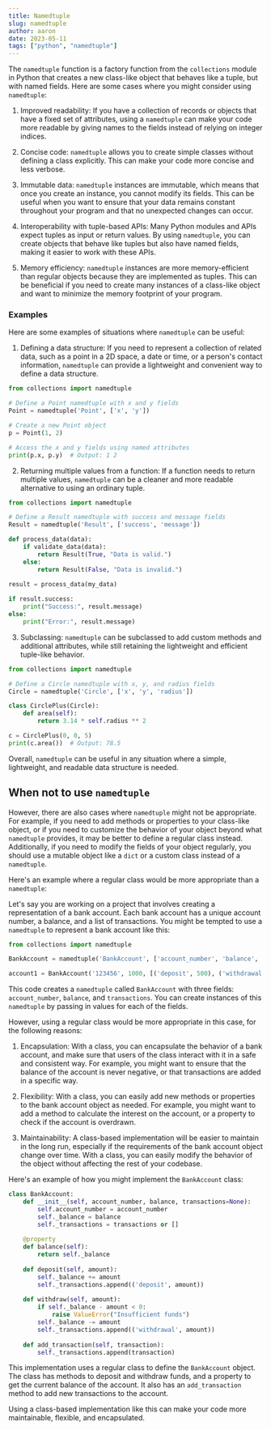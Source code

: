 ```yaml
---
title: Namedtuple
slug: namedtuple
author: aaron
date: 2023-05-11
tags: ["python", "namedtuple"]
---
```



The `namedtuple` function is a factory function from the `collections` module in Python that creates a new class-like object that behaves like a tuple, but with named fields. Here are some cases where you might consider using `namedtuple`:

1. Improved readability: If you have a collection of records or objects that have a fixed set of attributes, using a `namedtuple` can make your code more readable by giving names to the fields instead of relying on integer indices.

2. Concise code: `namedtuple` allows you to create simple classes without defining a class explicitly. This can make your code more concise and less verbose.

3. Immutable data: `namedtuple` instances are immutable, which means that once you create an instance, you cannot modify its fields. This can be useful when you want to ensure that your data remains constant throughout your program and that no unexpected changes can occur.

4. Interoperability with tuple-based APIs: Many Python modules and APIs expect tuples as input or return values. By using `namedtuple`, you can create objects that behave like tuples but also have named fields, making it easier to work with these APIs.

5. Memory efficiency: `namedtuple` instances are more memory-efficient than regular objects because they are implemented as tuples. This can be beneficial if you need to create many instances of a class-like object and want to minimize the memory footprint of your program.

### Examples

Here are some examples of situations where `namedtuple` can be useful:

1. Defining a data structure: If you need to represent a collection of related data, such as a point in a 2D space, a date or time, or a person's contact information, `namedtuple` can provide a lightweight and convenient way to define a data structure.

```python
from collections import namedtuple

# Define a Point namedtuple with x and y fields
Point = namedtuple('Point', ['x', 'y'])

# Create a new Point object
p = Point(1, 2)

# Access the x and y fields using named attributes
print(p.x, p.y)  # Output: 1 2
```

2. Returning multiple values from a function: If a function needs to return multiple values, `namedtuple` can be a cleaner and more readable alternative to using an ordinary tuple.

```python
from collections import namedtuple

# Define a Result namedtuple with success and message fields
Result = namedtuple('Result', ['success', 'message'])

def process_data(data):
    if validate_data(data):
        return Result(True, "Data is valid.")
    else:
        return Result(False, "Data is invalid.")
        
result = process_data(my_data)

if result.success:
    print("Success:", result.message)
else:
    print("Error:", result.message)
```

3. Subclassing: `namedtuple` can be subclassed to add custom methods and additional attributes, while still retaining the lightweight and efficient tuple-like behavior.

```python
from collections import namedtuple

# Define a Circle namedtuple with x, y, and radius fields
Circle = namedtuple('Circle', ['x', 'y', 'radius'])

class CirclePlus(Circle):
    def area(self):
        return 3.14 * self.radius ** 2

c = CirclePlus(0, 0, 5)
print(c.area())  # Output: 78.5
```

Overall, `namedtuple` can be useful in any situation where a simple, lightweight, and readable data structure is needed.

## When not to use `namedtuple`

However, there are also cases where `namedtuple` might not be appropriate. For example, if you need to add methods or properties to your class-like object, or if you need to customize the behavior of your object beyond what `namedtuple` provides, it may be better to define a regular class instead. Additionally, if you need to modify the fields of your object regularly, you should use a mutable object like a `dict` or a custom class instead of a `namedtuple`.

Here's an example where a regular class would be more appropriate than a `namedtuple`:

Let's say you are working on a project that involves creating a representation of a bank account. Each bank account has a unique account number, a balance, and a list of transactions. You might be tempted to use a `namedtuple` to represent a bank account like this:

```python
from collections import namedtuple

BankAccount = namedtuple('BankAccount', ['account_number', 'balance', 'transactions'])

account1 = BankAccount('123456', 1000, [('deposit', 500), ('withdrawal', 200)])
```

This code creates a `namedtuple` called `BankAccount` with three fields: `account_number`, `balance`, and `transactions`. You can create instances of this `namedtuple` by passing in values for each of the fields.

However, using a regular class would be more appropriate in this case, for the following reasons:

1. Encapsulation: With a class, you can encapsulate the behavior of a bank account, and make sure that users of the class interact with it in a safe and consistent way. For example, you might want to ensure that the balance of the account is never negative, or that transactions are added in a specific way.

2. Flexibility: With a class, you can easily add new methods or properties to the bank account object as needed. For example, you might want to add a method to calculate the interest on the account, or a property to check if the account is overdrawn.

3. Maintainability: A class-based implementation will be easier to maintain in the long run, especially if the requirements of the bank account object change over time. With a class, you can easily modify the behavior of the object without affecting the rest of your codebase.

Here's an example of how you might implement the `BankAccount` class:

```python
class BankAccount:
    def __init__(self, account_number, balance, transactions=None):
        self.account_number = account_number
        self._balance = balance
        self._transactions = transactions or []
        
    @property
    def balance(self):
        return self._balance
    
    def deposit(self, amount):
        self._balance += amount
        self._transactions.append(('deposit', amount))
        
    def withdraw(self, amount):
        if self._balance - amount < 0:
            raise ValueError("Insufficient funds")
        self._balance -= amount
        self._transactions.append(('withdrawal', amount))
        
    def add_transaction(self, transaction):
        self._transactions.append(transaction)
```

This implementation uses a regular class to define the `BankAccount` object. The class has methods to deposit and withdraw funds, and a property to get the current balance of the account. It also has an `add_transaction` method to add new transactions to the account.

Using a class-based implementation like this can make your code more maintainable, flexible, and encapsulated.
